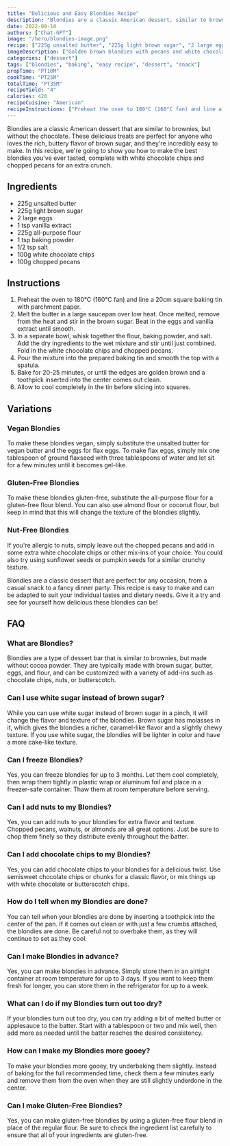 ```yaml
---
title: "Delicious and Easy Blondies Recipe"
description: "Blondies are a classic American dessert, similar to brownies but without the chocolate. This recipe is easy to make and perfect for any occasion."
date: 2022-08-10
authors: ["Chat-GPT"]
image: "/hero/blondies-image.png"
recipe: ["225g unsalted butter", "225g light brown sugar", "2 large eggs", "1 tsp vanilla extract", "225g all-purpose flour", "1 tsp baking powder", "1/2 tsp salt", "100g white chocolate chips", "100g chopped pecans"]
imageDescription: ["Golden brown blondies with pecans and white chocolate chips on top of a wooden chopping board."]
categories: ["dessert"]
tags: ["blondies", "baking", "easy recipe", "dessert", "snack"]
prepTime: "PT10M"
cookTime: "PT25M"
totalTime: "PT35M"
recipeYield: "4"
calories: 420
recipeCuisine: "American"
recipeInstructions: ["Preheat the oven to 180°C (160°C fan) and line a 20cm square baking tin with parchment paper. Melt the butter in a large saucepan over low heat. Once melted, remove from the heat and stir in the brown sugar. Beat in the eggs and vanilla extract until smooth.", "In a separate bowl, whisk together the flour, baking powder, and salt. Add the dry ingredients to the wet mixture and stir until just combined. Fold in the white chocolate chips and chopped pecans.", "Pour the mixture into the prepared baking tin and smooth the top with a spatula. Bake for 20-25 minutes, or until the edges are golden brown and a toothpick inserted into the center comes out clean. Allow to cool completely in the tin before slicing into squares."]
---
```


Blondies are a classic American dessert that are similar to brownies, but without the chocolate. These delicious treats are perfect for anyone who loves the rich, buttery flavor of brown sugar, and they're incredibly easy to make. In this recipe, we're going to show you how to make the best blondies you've ever tasted, complete with white chocolate chips and chopped pecans for an extra crunch.

## Ingredients

- 225g unsalted butter
- 225g light brown sugar
- 2 large eggs
- 1 tsp vanilla extract
- 225g all-purpose flour
- 1 tsp baking powder
- 1/2 tsp salt
- 100g white chocolate chips
- 100g chopped pecans

## Instructions

1. Preheat the oven to 180°C (160°C fan) and line a 20cm square baking tin with parchment paper.
2. Melt the butter in a large saucepan over low heat. Once melted, remove from the heat and stir in the brown sugar. Beat in the eggs and vanilla extract until smooth.
3. In a separate bowl, whisk together the flour, baking powder, and salt. Add the dry ingredients to the wet mixture and stir until just combined. Fold in the white chocolate chips and chopped pecans.
4. Pour the mixture into the prepared baking tin and smooth the top with a spatula.
5. Bake for 20-25 minutes, or until the edges are golden brown and a toothpick inserted into the center comes out clean.
6. Allow to cool completely in the tin before slicing into squares.

## Variations

### Vegan Blondies

To make these blondies vegan, simply substitute the unsalted butter for vegan butter and the eggs for flax eggs. To make flax eggs, simply mix one tablespoon of ground flaxseed with three tablespoons of water and let sit for a few minutes until it becomes gel-like.

### Gluten-Free Blondies

To make these blondies gluten-free, substitute the all-purpose flour for a gluten-free flour blend. You can also use almond flour or coconut flour, but keep in mind that this will change the texture of the blondies slightly.

### Nut-Free Blondies

If you're allergic to nuts, simply leave out the chopped pecans and add in some extra white chocolate chips or other mix-ins of your choice. You could also try using sunflower seeds or pumpkin seeds for a similar crunchy texture.

Blondies are a classic dessert that are perfect for any occasion, from a casual snack to a fancy dinner party. This recipe is easy to make and can be adapted to suit your individual tastes and dietary needs. Give it a try and see for yourself how delicious these blondies can be!

## FAQ

### What are Blondies?

Blondies are a type of dessert bar that is similar to brownies, but made without cocoa powder. They are typically made with brown sugar, butter, eggs, and flour, and can be customized with a variety of add-ins such as chocolate chips, nuts, or butterscotch.

### Can I use white sugar instead of brown sugar?

While you can use white sugar instead of brown sugar in a pinch, it will change the flavor and texture of the blondies. Brown sugar has molasses in it, which gives the blondies a richer, caramel-like flavor and a slightly chewy texture. If you use white sugar, the blondies will be lighter in color and have a more cake-like texture.

### Can I freeze Blondies?

Yes, you can freeze blondies for up to 3 months. Let them cool completely, then wrap them tightly in plastic wrap or aluminum foil and place in a freezer-safe container. Thaw them at room temperature before serving.

### Can I add nuts to my Blondies?

Yes, you can add nuts to your blondies for extra flavor and texture. Chopped pecans, walnuts, or almonds are all great options. Just be sure to chop them finely so they distribute evenly throughout the batter.

### Can I add chocolate chips to my Blondies?

Yes, you can add chocolate chips to your blondies for a delicious twist. Use semisweet chocolate chips or chunks for a classic flavor, or mix things up with white chocolate or butterscotch chips.

### How do I tell when my Blondies are done?

You can tell when your blondies are done by inserting a toothpick into the center of the pan. If it comes out clean or with just a few crumbs attached, the blondies are done. Be careful not to overbake them, as they will continue to set as they cool.

### Can I make Blondies in advance?

Yes, you can make blondies in advance. Simply store them in an airtight container at room temperature for up to 3 days. If you want to keep them fresh for longer, you can store them in the refrigerator for up to a week.

### What can I do if my Blondies turn out too dry?

If your blondies turn out too dry, you can try adding a bit of melted butter or applesauce to the batter. Start with a tablespoon or two and mix well, then add more as needed until the batter reaches the desired consistency.

### How can I make my Blondies more gooey?

To make your blondies more gooey, try underbaking them slightly. Instead of baking for the full recommended time, check them a few minutes early and remove them from the oven when they are still slightly underdone in the center.

### Can I make Gluten-Free Blondies?

Yes, you can make gluten-free blondies by using a gluten-free flour blend in place of the regular flour. Be sure to check the ingredient list carefully to ensure that all of your ingredients are gluten-free.